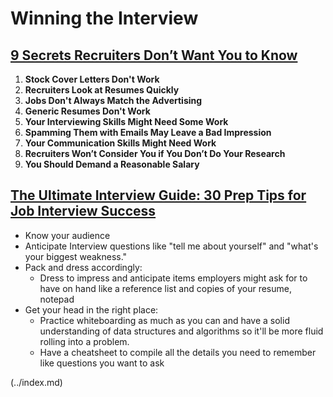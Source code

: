 # Winning the Interview

## [9 Secrets Recruiters Don’t Want You to Know](https://www.thejobnetwork.com/9-secrets-recruiters-dont-want-you-to-know/)

1. **Stock Cover Letters Don't Work**
2. **Recruiters Look at Resumes Quickly**
3. **Jobs Don't Always Match the Advertising**
4. **Generic Resumes Don't Work**
5. **Your Interviewing Skills Might Need Some Work**
6. **Spamming Them with Emails May Leave a Bad Impression**
7. **Your Communication Skills Might Need Work**
8. **Recruiters Won’t Consider You if You Don’t Do Your Research**
9. **You Should Demand a Reasonable Salary**

## [The Ultimate Interview Guide: 30 Prep Tips for Job Interview Success](https://www.themuse.com/advice/the-ultimate-interview-guide-30-prep-tips-for-job-interview-success)

- Know your audience
- Anticipate Interview questions like "tell me about yourself" and "what's your biggest weakness."
- Pack and dress accordingly:
  - Dress to impress and anticipate items employers might ask for to have on hand like a reference list and copies of your resume, notepad
- Get your head in the right place:
  - Practice whiteboarding as much as you can and have a solid understanding of data structures and algorithms so it'll be more fluid rolling into a problem.
  - Have a cheatsheet to compile all the details you need to remember like questions you want to ask

 (../index.md)
